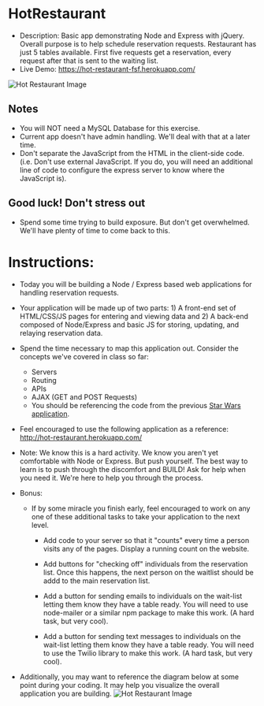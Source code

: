 # HotRestaurant

* Description: Basic app demonstrating Node and Express with jQuery. Overall purpose is to help schedule reservation requests. Restaurant has just 5 tables available. First five requests get a reservation, every request after that is sent to the waiting list.
* Live Demo: <https://hot-restaurant-fsf.herokuapp.com/>

![Hot Restaurant Image](Images/HotRestaurant.png)

## Notes

* You will NOT need a MySQL Database for this exercise.
* Current app doesn't have admin handling. We'll deal with that at a later time.
* Don't separate the JavaScript from the HTML in the client-side code. (i.e. Don't use external JavaScript. If you do, you will need an additional line of code to configure the express server to know where the JavaScript is).

## Good luck! Don't stress out

* Spend some time trying to build exposure. But don't get overwhelmed. We'll have plenty of time to come back to this.

# Instructions:

* Today you will be building a Node / Express based web applications for handling reservation requests.

* Your application will be made up of two parts: 1) A front-end set of HTML/CSS/JS pages for entering and viewing data and 2) A back-end composed of Node/Express and basic JS for storing, updating, and relaying reservation data.

* Spend the time necessary to map this application out. Consider the concepts we've covered in class so far:

    * Servers
    * Routing
    * APIs
    * AJAX (GET and POST Requests)
    * You should be referencing the code from the previous [Star Wars application](https://uclax.bootcampcontent.com/UCLA-Coding-Boot-Camp/ucla-virt-fsf-pt-03-2020-u-lol/tree/master/13-express/01-Activities/14-FinalStarwarsApp).

* Feel encouraged to use the following application as a reference: http://hot-restaurant.herokuapp.com/

* Note: We know this is a hard activity. We know you aren't yet comfortable with Node or Express. But push yourself. The best way to learn is to push through the discomfort and BUILD! Ask for help when you need it. We're here to help you through the process.

* Bonus:

    * If by some miracle you finish early, feel encouraged to work on any one of these additional tasks to take your application to the next level.

        * Add code to your server so that it "counts" every time a person visits any of the pages. Display a running count on the website.

        * Add buttons for "checking off" individuals from the reservation list. Once this happens, the next person on the waitlist should be addd to the main reservation list.

        * Add a button for sending emails to individuals on the wait-list letting them know they have a table ready. You will need to use node-mailer or a similar npm package to make this work. (A hard task, but very cool).

        * Add a button for sending text messages to individuals on the wait-list letting them know they have a table ready. You will need to use the Twilio library to make this work. (A hard task, but very cool).


* Additionally, you may want to reference the diagram below at some point during your coding. It may help you visualize the overall application you are building.
![Hot Restaurant Image](Images/Diagram.png)